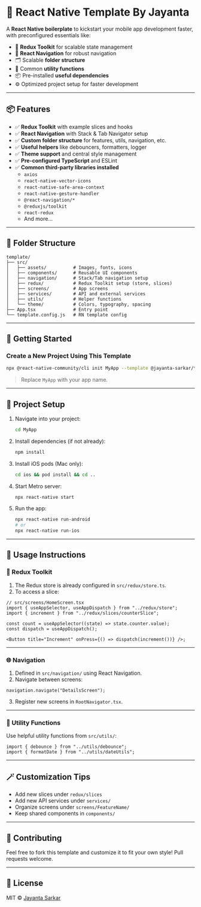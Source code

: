 # 🚀 React Native Template By Jayanta

A **React Native boilerplate** to kickstart your mobile app development faster, with preconfigured essentials like:

- 🔁 **Redux Toolkit** for scalable state management
- 📍 **React Navigation** for robust navigation
- 🗂️ Scalable **folder structure**
- 🧰 Common **utility functions**
- 📦 Pre-installed **useful dependencies**
- ⚙️ Optimized project setup for faster development

---

## 📦 Features

- ✅ **Redux Toolkit** with example slices and hooks
- ✅ **React Navigation** with Stack & Tab Navigator setup
- ✅ **Custom folder structure** for features, utils, navigation, etc.
- ✅ **Useful helpers** like debouncers, formatters, logger
- ✅ **Theme support** and central style management
- ✅ **Pre-configured TypeScript** and ESLint
- ✅ **Common third-party libraries installed**
  - `axios`
  - `react-native-vector-icons`
  - `react-native-safe-area-context`
  - `react-native-gesture-handler`
  - `@react-navigation/*`
  - `@reduxjs/toolkit`
  - `react-redux`
  - And more...

---

## 📁 Folder Structure

```
template/
├── src/
│   ├── assets/          # Images, fonts, icons
│   ├── components/      # Reusable UI components
│   ├── navigation/      # Stack/Tab navigation setup
│   ├── redux/           # Redux Toolkit setup (store, slices)
│   ├── screens/         # App screens
│   ├── services/        # API and external services
│   ├── utils/           # Helper functions
│   └── theme/           # Colors, typography, spacing
├── App.tsx              # Entry point
└── template.config.js   # RN template config
```

---

## 🚀 Getting Started

### Create a New Project Using This Template

```bash
npx @react-native-community/cli init MyApp --template @jayanta-sarkar/template
```

> Replace `MyApp` with your app name.

---

## 🔧 Project Setup

1. Navigate into your project:

   ```bash
   cd MyApp
   ```

2. Install dependencies (if not already):

   ```bash
   npm install
   ```

3. Install iOS pods (Mac only):

   ```bash
   cd ios && pod install && cd ..
   ```

4. Start Metro server:

   ```bash
   npx react-native start
   ```

5. Run the app:

   ```bash
   npx react-native run-android
   # or
   npx react-native run-ios
   ```

---

## 🧠 Usage Instructions

### 📌 Redux Toolkit

1. The Redux store is already configured in `src/redux/store.ts`.
2. To access a slice:

```tsx
// src/screens/HomeScreen.tsx
import { useAppSelector, useAppDispatch } from "../redux/store";
import { increment } from "../redux/slices/counterSlice";

const count = useAppSelector((state) => state.counter.value);
const dispatch = useAppDispatch();

<Button title="Increment" onPress={() => dispatch(increment())} />;
```

---

### 🌐 Navigation

1. Defined in `src/navigation/` using React Navigation.
2. Navigate between screens:

```tsx
navigation.navigate("DetailsScreen");
```

3. Register new screens in `RootNavigator.tsx`.

---

### 🧰 Utility Functions

Use helpful utility functions from `src/utils/`:

```tsx
import { debounce } from "../utils/debounce";
import { formatDate } from "../utils/dateUtils";
```

---

## 🪄 Customization Tips

- Add new slices under `redux/slices`
- Add new API services under `services/`
- Organize screens under `screens/FeatureName/`
- Keep shared components in `components/`

---

## 🤝 Contributing

Feel free to fork this template and customize it to fit your own style! Pull requests welcome.

---

## 📜 License

MIT © [Jayanta Sarkar](https://github.com/sarkar-jayanta)

